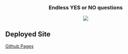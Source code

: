 <h3 align="center">
  Endless YES or NO questions 
</h3>
 
 <p align="center">
  <a href="https://github.com/thenithinbalaji/YES-or-NO">
    <img src="https://skillicons.dev/icons?i=html,css,js" />
  </a>
</p>

## Deployed Site
[Github Pages](https://thenithinbalaji.github.io/YES-or-NO/)
